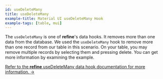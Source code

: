 ```yaml
---
id: useDeleteMany
title: useDeleteMany
example-title: Material UI useDeleteMany Hook
example-tags: [table, mui]
---
```


The `useDeleteMany` is one of **refine**'s data hooks. It removes more than one data from the database. We used the `useDeleteMany` hook to remove more than one record from our table in this scenario. On your table, you may remove multiple records by selecting them and pressing delete. You can get more information by examining the example.

[Refer to the **refine** useDeleteMany data hook documentation for more information. →](/docs/core/hooks/data/use-delete/index)

<CodeSandboxExample path="table-material-ui-use-delete-many" />
